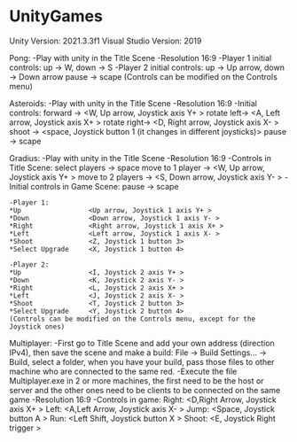# UnityGames
Unity Version: 2021.3.3f1
Visual Studio Version: 2019

Pong:
-Play with unity in the Title Scene
-Resolution 16:9
-Player 1 initial controls: up -> W, down -> S
-Player 2 initial controls: up -> Up arrow, down -> Down arrow
	pause -> scape
(Controls can be modified on the Controls menu)

Asteroids:
-Play with unity in the Title Scene
-Resolution 16:9
-Initial controls: 
	forward -> <W, Up arrow, Joystick axis Y+ >
	rotate left-> <A, Left arrow, Joystick axis X+ >
	rotate right-> <D, Right arrow, Joystick axis X- >
	shoot -> <space, Joystick button 1 (it changes in different joysticks)>
	pause -> scape
	
Gradius:
-Play with unity in the Title Scene
-Resolution 16:9
-Controls in Title Scene:
	select players -> space
	move to 1 player -> <W, Up arrow, Joystick axis Y+ >
	move to 2 players -> <S, Down arrow, Joystick axis Y- >
-Initial controls in Game Scene:
	pause -> scape
	
	-Player 1:
	*Up					<Up arrow, Joystick 1 axis Y+ >
	*Down				<Down arrow, Joystick 1 axis Y- >
	*Right				<Right arrow, Joystick 1 axis X+ >
	*Left				<Left arrow, Joystick 1 axis X- >
	*Shoot				<Z, Joystick 1 button 3>
	*Select Upgrade		<X, Joystick 1 button 4>
	
	-Player 2:
	*Up					<I, Joystick 2 axis Y+ >
	*Down				<K, Joystick 2 axis Y- >
	*Right				<L, Joystick 2 axis X+ >
	*Left				<J, Joystick 2 axis X- >
	*Shoot				<T, Joystick 2 button 3>
	*Select Upgrade		<Y, Joystick 2 button 4>
	(Controls can be modified on the Controls menu, except for the Joystick ones)
	
Multiplayer:
-First go to Title Scene and add your own address (direction IPv4), then save the 
scene and make a build: File -> Build Settings... -> Build, select a folder, when 
you have your build, pass those files to other machine who are connected to the same 
red.
-Execute the file Multiplayer.exe in 2 or more machines, the first need to be the 
host or server and the other ones need to be clients to be connected on the same game
-Resolution 16:9
-Controls in game:
	Right: 				<D,Right Arrow, Joystick axis X+ >
	Left:				<A,Left Arrow, Joystick axis X- >
	Jump:				<Space, Joystick button A >
	Run:				<Left Shift, Joystick button X >
	Shoot:				<E, Joystick Right trigger >
